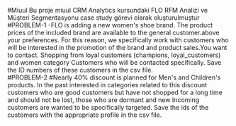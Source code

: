 #Miuul
Bu proje miuul CRM Analytics kursundaki FLO RFM Analizi ve Müşteri Segmentasyonu case study görevi olarak oluşturulmuştur
#PROBLEM-1
-FLO is adding a new women's shoe brand. The product prices of the included brand are available to the general customer.above your preferences. For this reason, we specifically work with customers who will be interested in the promotion of the brand and product sales.You want to contact. Shopping from loyal customers (champions, loyal_customers) and women category Customers who will be contacted specifically. Save the ID numbers of these customers in the csv file.<br>
#PROBLEM-2
#Nearly 40% discount is planned for Men's and Children's products. In the past interested in categories related to this discount customers who are good customers but have not shopped for a long time and should not be lost, those who are dormant and new Incoming customers are wanted to be specifically targeted. Save the ids of the customers with the appropriate profile in the csv file.
